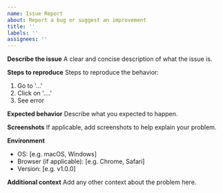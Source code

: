 ```yaml
---
name: Issue Report
about: Report a bug or suggest an improvement
title: ''
labels: ''
assignees: ''
---
```


**Describe the issue**
A clear and concise description of what the issue is.

**Steps to reproduce**
Steps to reproduce the behavior:
1. Go to '...'
2. Click on '....'
3. See error

**Expected behavior**
Describe what you expected to happen.

**Screenshots**
If applicable, add screenshots to help explain your problem.

**Environment**
 - OS: [e.g. macOS, Windows]
 - Browser (if applicable): [e.g. Chrome, Safari]
 - Version: [e.g. v1.0.0]

**Additional context**
Add any other context about the problem here.
